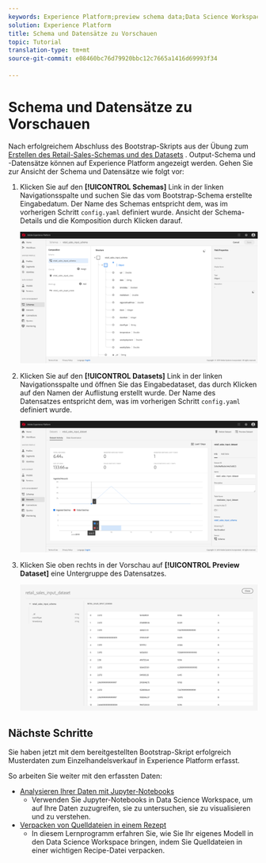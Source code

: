 ```yaml
---
keywords: Experience Platform;preview schema data;Data Science Workspace;popular topics
solution: Experience Platform
title: Schema und Datensätze zu Vorschauen
topic: Tutorial
translation-type: tm+mt
source-git-commit: e08460bc76d79920bbc12c7665a1416d69993f34

---
```



# Schema und Datensätze zu Vorschauen

Nach erfolgreichem Abschluss des Bootstrap-Skripts aus der Übung zum [Erstellen des Retail-Sales-Schemas und des Datasets](./create-retails-sales-dataset.md) . Output-Schema und -Datensätze können auf Experience Platform angezeigt werden. Gehen Sie zur Ansicht der Schema und Datensätze wie folgt vor:

1. Klicken Sie auf den **[!UICONTROL Schemas]** Link in der linken Navigationsspalte und suchen Sie das vom Bootstrap-Schema erstellte Eingabedatum. Der Name des Schemas entspricht dem, was im vorherigen Schritt `config.yaml` definiert wurde. Ansicht der Schema-Details und die Komposition durch Klicken darauf.

   ![](../images/models-recipes/access-data/schema_overview.png)

2. Klicken Sie auf den **[!UICONTROL Datasets]** Link in der linken Navigationsspalte und öffnen Sie das Eingabedataset, das durch Klicken auf den Namen der Auflistung erstellt wurde. Der Name des Datensatzes entspricht dem, was im vorherigen Schritt `config.yaml` definiert wurde.

   ![](../images/models-recipes/access-data/dataset_overview.png)

3. Klicken Sie oben rechts in der Vorschau auf **[!UICONTROL Preview Dataset]** eine Untergruppe des Datensatzes.

   ![](../images/models-recipes/access-data/preview_dataset.png)

## Nächste Schritte

Sie haben jetzt mit dem bereitgestellten Bootstrap-Skript erfolgreich Musterdaten zum Einzelhandelsverkauf in Experience Platform erfasst.

So arbeiten Sie weiter mit den erfassten Daten:
- [Analysieren Ihrer Daten mit Jupyter-Notebooks](../jupyterlab/analyze-your-data.md)
   - Verwenden Sie Jupyter-Notebooks in Data Science Workspace, um auf Ihre Daten zuzugreifen, sie zu untersuchen, sie zu visualisieren und zu verstehen.
- [Verpacken von Quelldateien in einem Rezept](./package-source-files-recipe.md)
   - In diesem Lernprogramm erfahren Sie, wie Sie Ihr eigenes Modell in den Data Science Workspace bringen, indem Sie Quelldateien in einer wichtigen Recipe-Datei verpacken.